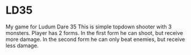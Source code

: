 # LD35
My game for Ludum Dare 35
This is simple topdown shooter with 3 monsters. Player has 2 forms. In the first form he can shoot, but receive more damage. In the second form he can only beat enemies, but receive less damage.